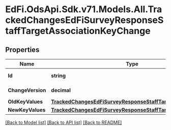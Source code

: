 # EdFi.OdsApi.Sdk.v71.Models.All.TrackedChangesEdFiSurveyResponseStaffTargetAssociationKeyChange

## Properties

Name | Type | Description | Notes
------------ | ------------- | ------------- | -------------
**Id** | **string** | Resource identifier | [optional] 
**ChangeVersion** | **decimal** | Change version | [optional] 
**OldKeyValues** | [**TrackedChangesEdFiSurveyResponseStaffTargetAssociationKey**](TrackedChangesEdFiSurveyResponseStaffTargetAssociationKey.md) |  | [optional] 
**NewKeyValues** | [**TrackedChangesEdFiSurveyResponseStaffTargetAssociationKey**](TrackedChangesEdFiSurveyResponseStaffTargetAssociationKey.md) |  | [optional] 

[[Back to Model list]](../../README.md#documentation-for-models) [[Back to API list]](../../README.md#documentation-for-api-endpoints) [[Back to README]](../../README.md)

